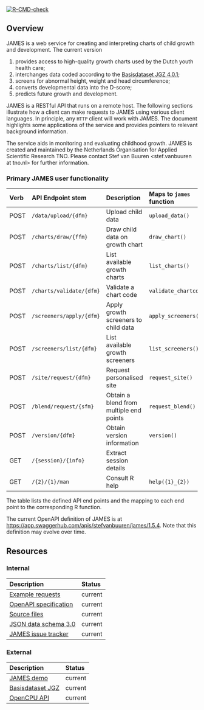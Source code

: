 
<!-- README.md is generated from README.Rmd. Please edit that file -->
<!-- badges: start -->

[![R-CMD-check](https://github.com/growthcharts/james/actions/workflows/R-CMD-check.yaml/badge.svg)](https://github.com/growthcharts/james/actions/workflows/R-CMD-check.yaml)
<!-- badges: end -->

## Overview

JAMES is a web service for creating and interpreting charts of child
growth and development. The current version

1.  provides access to high-quality growth charts used by the Dutch
    youth health care;
2.  interchanges data coded according to the [Basisdataset JGZ
    4.0.1](https://www.ncj.nl/onderwerp/digitaal-dossier-jgz/bds-jgz-versiebeheer/);
3.  screens for abnormal height, weight and head circumference;
4.  converts developmental data into the D-score;
5.  predicts future growth and development.

JAMES is a RESTful API that runs on a remote host. The following
sections illustrate how a client can make requests to JAMES using
various client languages. In principle, any `HTTP` client will work with
JAMES. The document highlights some applications of the service and
provides pointers to relevant background information.

The service aids in monitoring and evaluating childhood growth. JAMES is
created and maintained by the Netherlands Organisation for Applied
Scientific Research TNO. Please contact Stef van Buuren \<stef.vanbuuren
at tno.nl\> for further information.

### Primary JAMES user functionality

| Verb | API Endpoint stem | Description | Maps to `james` function |
|:---|:---|:---|:---|
| POST | `/data/upload/{dfm}` | Upload child data | `upload_data()` |
| POST | `/charts/draw/{ffm}` | Draw child data on growth chart | `draw_chart()` |
| POST | `/charts/list/{dfm}` | List available growth charts | `list_charts()` |
| POST | `/charts/validate/{dfm}` | Validate a chart code | `validate_chartcode()` |
| POST | `/screeners/apply/{dfm}` | Apply growth screeners to child data | `apply_screeners()` |
| POST | `/screeners/list/{dfm}` | List available growth screeners | `list_screeners()` |
| POST | `/site/request/{dfm}` | Request personalised site | `request_site()` |
| POST | `/blend/request/{sfm}` | Obtain a blend from multiple end points | `request_blend()` |
| POST | `/version/{dfm}` | Obtain version information | `version()` |
| GET | `/{session}/{info}` | Extract session details |  |
| GET | `/{2}/{1}/man` | Consult R help | `help({1}_{2})` |

The table lists the defined API end points and the mapping to each end
point to the corresponding R function.

The current OpenAPI definition of JAMES is at
<https://app.swaggerhub.com/apis/stefvanbuuren/james/1.5.4>. Note that
this definition may evolve over time.

## Resources

### Internal

| Description | Status |
|:---|:---|
| [Example requests](https://james.groeidiagrammen.nl) | current |
| [OpenAPI specification](https://app.swaggerhub.com/apis-docs/stefvanbuuren/james) | current |
| [Source files](https://github.com/growthcharts) | current |
| [JSON data schema 3.0](https://github.com/growthcharts/bdsreader/blob/master/inst/schemas/bds_v3.0.json) | current |
| [JAMES issue tracker](https://github.com/growthcharts/james/issues) | current |

### External

| Description | Status |
|:---|:---|
| [JAMES demo](https://tnochildhealthstatistics.shinyapps.io/james_tryout/) | current |
| [Basisdataset JGZ](https://www.ncj.nl/themadossiers/informatisering/basisdataset/documentatie/?cat=13) | current |
| [OpenCPU API](https://www.opencpu.org/api.html) | current |
